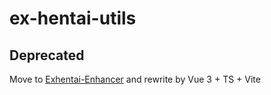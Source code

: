 # ex-hentai-utils

## Deprecated
Move to [Exhentai-Enhancer](https://github.com/sk2589822/Exhentai-Enhancer) and rewrite by Vue 3 + TS + Vite
